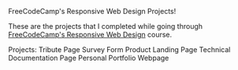FreeCodeCamp's Responsive Web Design Projects!

These are the projects that I completed while going through <a href="https://learn.freecodecamp.org/">FreeCodeCamp's Responsive Web Design</a> course. 

Projects:
Tribute Page
Survey Form
Product Landing Page
Technical Documentation Page
Personal Portfolio Webpage

